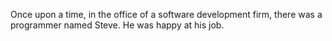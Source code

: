 Once upon a time, in the office of a software development firm,
there was a programmer named Steve.
He was happy at his job.